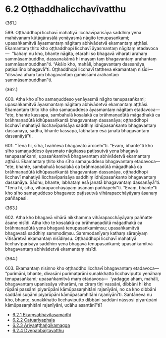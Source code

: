 

# 6.2 Oṭṭhaddhalicchavīvatthu



(361.)

599\. Oṭṭhaddhopi licchavī mahatiyā licchavīparisāya saddhiṃ yena mahāvanaṃ kūṭāgārasālā yenāyasmā nāgito tenupasaṅkami; upasaṅkamitvā āyasmantaṃ nāgitaṃ abhivādetvā ekamantaṃ aṭṭhāsi. Ekamantaṃ ṭhito kho oṭṭhaddhopi licchavī āyasmantaṃ nāgitaṃ etadavoca—  “kahaṃ nu kho, bhante nāgita, etarahi so bhagavā viharati arahaṃ sammāsambuddho, dassanakāmā hi mayaṃ taṃ bhagavantaṃ arahantaṃ sammāsambuddhan”ti. “Akālo kho, mahāli, bhagavantaṃ dassanāya, paṭisallīno bhagavā”ti. Oṭṭhaddhopi licchavī tattheva ekamantaṃ nisīdi—  “disvāva ahaṃ taṃ bhagavantaṃ gamissāmi arahantaṃ sammāsambuddhan”ti.



(362.)

600\. Atha kho sīho samaṇuddeso yenāyasmā nāgito tenupasaṅkami; upasaṅkamitvā āyasmantaṃ nāgitaṃ abhivādetvā ekamantaṃ aṭṭhāsi. Ekamantaṃ ṭhito kho sīho samaṇuddeso āyasmantaṃ nāgitaṃ etadavoca—  “ete, bhante kassapa, sambahulā kosalakā ca brāhmaṇadūtā māgadhakā ca brāhmaṇadūtā idhūpasaṅkantā bhagavantaṃ dassanāya; oṭṭhaddhopi licchavī mahatiyā licchavīparisāya saddhiṃ idhūpasaṅkanto bhagavantaṃ dassanāya, sādhu, bhante kassapa, labhataṃ esā janatā bhagavantaṃ dassanāyā”ti.



601\. “Tena hi, sīha, tvaññeva bhagavato ārocehī”ti. “Evaṃ, bhante”ti kho sīho samaṇuddeso āyasmato nāgitassa paṭissutvā yena bhagavā tenupasaṅkami; upasaṅkamitvā bhagavantaṃ abhivādetvā ekamantaṃ aṭṭhāsi. Ekamantaṃ ṭhito kho sīho samaṇuddeso bhagavantaṃ etadavoca—  “ete, bhante, sambahulā kosalakā ca brāhmaṇadūtā māgadhakā ca brāhmaṇadūtā idhūpasaṅkantā bhagavantaṃ dassanāya, oṭṭhaddhopi licchavī mahatiyā licchavīparisāya saddhiṃ idhūpasaṅkanto bhagavantaṃ dassanāya. Sādhu, bhante, labhataṃ esā janatā bhagavantaṃ dassanāyā”ti. “Tena hi, sīha, vihārapacchāyāyaṃ āsanaṃ paññapehī”ti. “Evaṃ, bhante”ti kho sīho samaṇuddeso bhagavato paṭissutvā vihārapacchāyāyaṃ āsanaṃ paññapesi.



(363.)

602\. Atha kho bhagavā vihārā nikkhamma vihārapacchāyāyaṃ paññatte āsane nisīdi. Atha kho te kosalakā ca brāhmaṇadūtā māgadhakā ca brāhmaṇadūtā yena bhagavā tenupasaṅkamiṃsu; upasaṅkamitvā bhagavatā saddhiṃ sammodiṃsu. Sammodanīyaṃ kathaṃ sāraṇīyaṃ vītisāretvā ekamantaṃ nisīdiṃsu. Oṭṭhaddhopi licchavī mahatiyā licchavīparisāya saddhiṃ yena bhagavā tenupasaṅkami; upasaṅkamitvā bhagavantaṃ abhivādetvā ekamantaṃ nisīdi.



(364.)

603\. Ekamantaṃ nisinno kho oṭṭhaddho licchavī bhagavantaṃ etadavoca—  “purimāni, bhante, divasāni purimatarāni sunakkhatto licchaviputto yenāhaṃ tenupasaṅkami; upasaṅkamitvā maṃ etadavoca—  ‘yadagge ahaṃ, mahāli, bhagavantaṃ upanissāya viharāmi, na ciraṃ tīṇi vassāni, dibbāni hi kho rūpāni passāmi piyarūpāni kāmūpasaṃhitāni rajanīyāni, no ca kho dibbāni saddāni suṇāmi piyarūpāni kāmūpasaṃhitāni rajanīyānī’ti. Santāneva nu kho, bhante, sunakkhatto licchaviputto dibbāni saddāni nāssosi piyarūpāni kāmūpasaṃhitāni rajanīyāni, udāhu asantānī”ti?

* [6.2.1 Ekaṃsabhāvitasamādhi](6.2/6.2.1.md)
* [6.2.2 Catuariyaphala](6.2/6.2.2.md)
* [6.2.3 Ariyaaṭṭhaṅgikamagga](6.2/6.2.3.md)
* [6.2.4 Dvepabbajitavatthu](6.2/6.2.4.md)



